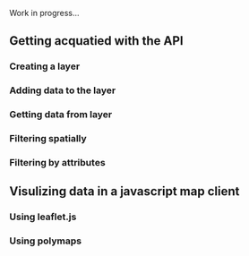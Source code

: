 Work in progress...

## Getting acquatied with the API

### Creating a layer

### Adding data to the layer

### Getting data from layer

### Filtering spatially

### Filtering by attributes

## Visulizing data in a javascript map client

### Using leaflet.js

### Using polymaps
